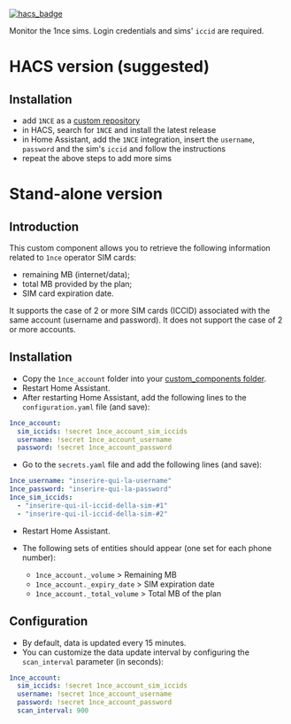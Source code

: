 
[![hacs_badge](https://img.shields.io/badge/HACS-Default-41BDF5.svg?style=for-the-badge)](https://github.com/hacs/integration)


Monitor the 1nce sims.
Login credentials and sims' `iccid` are required.

# HACS version (suggested)
## Installation
- add `1NCE` as a [custom repository](https://hacs.xyz/docs/faq/custom_repositories/)
- in HACS, search for `1NCE` and install the latest release
- in Home Assistant, add the `1NCE` integration, insert the `username`, `password` and the sim's `iccid` and follow the instructions  
- repeat the above steps to add more sims

# Stand-alone version

## Introduction
This custom component allows you to retrieve the following information related to <code>1nce</code> operator SIM cards:

- remaining MB (internet/data);
- total MB provided by the plan;
- SIM card expiration date.

It supports the case of 2 or more SIM cards (ICCID) associated with the same account (username and password).
It does not support the case of 2 or more accounts.

## Installation

- Copy the `1nce_account` folder into your [custom_components folder](https://developers.home-assistant.io/docs/en/creating_component_loading.html).
- Restart Home Assistant.
- After restarting Home Assistant, add the following lines to the <code>configuration.yaml</code> file (and save):

```yaml
1nce_account:
  sim_iccids: !secret 1nce_account_sim_iccids
  username: !secret 1nce_account_username
  password: !secret 1nce_account_password
```

- Go to the <code>secrets.yaml</code> file and add the following lines (and save):

```yaml
1nce_username: "inserire-qui-la-username"  
1nce_password: "inserire-qui-la-password"
1nce_sim_iccids: 
  - "inserire-qui-il-iccid-della-sim-#1"
  - "inserire-qui-il-iccid-della-sim-#2" 
```

- Restart Home Assistant.
- The following sets of entities should appear (one set for each phone number):

  - <code>1nce_account.<iccid>_volume</code> > Remaining MB
  - <code>1nce_account.<iccid>_expiry_date</code> > SIM expiration date
  - <code>1nce_account.<iccid>_total_volume</code> > Total MB of the plan

## Configuration

- By default, data is updated every 15 minutes.
- You can customize the data update interval by configuring the <code>scan_interval</code> parameter (in seconds):

```yaml
1nce_account:
  sim_iccids: !secret 1nce_account_sim_iccids
  username: !secret 1nce_account_username
  password: !secret 1nce_account_password
  scan_interval: 900
```

